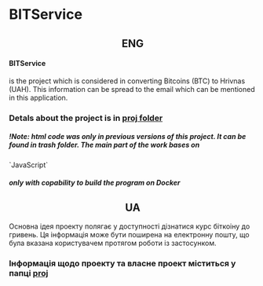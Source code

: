 # BITService
<h2 align = "center"> ENG </h2>
<h4>BITService</h4><p>is the project which is considered in converting Bitcoins (BTC) to Hrivnas (UAH). This information can be spread to the email which can be mentioned in this application.</p>
<h3>Detals about the project is in <a href = "https://github.com/SunDall/BITService/tree/main/proj"><b>proj</b> folder</h3></a>
<h5>!Note: html code was only in previous versions of this project. It can be found in trash folder. The main part of the work bases on </h5> `JavaScript` <h5>only with copability to build the program on Docker</h5>

<h2 align = "center"> UA </h2>
<p>Основна ідея проекту полягає у доступності дізнатися курс біткоіну до гривень. Ця інформація може бути поширена на електронну пошту, що була вказана користувачем протягом роботи із застосунком.</p>
<h3>Інформація щодо проекту та власне проект міститься у папці <a href = "https://github.com/SunDall/BITService/tree/main/proj"><b>proj</b></a></h3>
